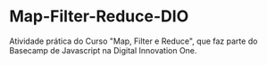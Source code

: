# Map-Filter-Reduce-DIO
Atividade prática do Curso "Map, Filter e Reduce", que faz parte do Basecamp de Javascript na Digital Innovation One.
